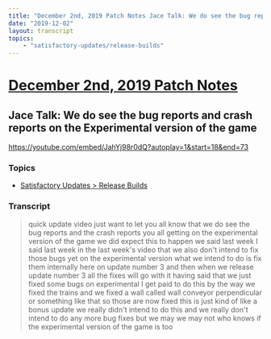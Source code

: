 ```yaml
---
title: "December 2nd, 2019 Patch Notes Jace Talk: We do see the bug reports and crash reports on the Experimental version of the game"
date: "2019-12-02"
layout: transcript
topics:
    - "satisfactory-updates/release-builds"
---
```

# [December 2nd, 2019 Patch Notes](../2019-12-02.md)
## Jace Talk: We do see the bug reports and crash reports on the Experimental version of the game
https://youtube.com/embed/JahYj98r0dQ?autoplay=1&start=18&end=73

### Topics
* [Satisfactory Updates > Release Builds](../topics/satisfactory-updates/release-builds.md)

### Transcript

> quick update video just want to let you all know that we do see the bug reports and the crash reports you all getting on the experimental version of the game we did expect this to happen we said last week I said last week in the last week's video that we also don't intend to fix those bugs yet on the experimental version what we intend to do is fix them internally here on update number 3 and then when we release update number 3 all the fixes will go with it having said that we just fixed some bugs on experimental I get paid to do this by the way we fixed the trains and we fixed a wall called wall conveyor perpendicular or something like that so those are now fixed this is just kind of like a bonus update we really didn't intend to do this and we really don't intend to do any more bug fixes but we may we may not who knows if the experimental version of the game is too

